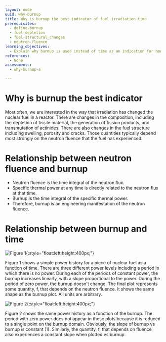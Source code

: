 ```yaml
---
layout: node
uuid: why-burnup
title: Why is burnup the best indicator of fuel irradiation time
prerequisites:
  - define-burnup
  - fuel-depletion
  - fuel-structural_changes
  - neutron-fluence
learning_objectives:
  - Explain why burnup is used instead of time as an indication for how long fuel has been irradiated.
references:
  - None
assessments: 
  - why-burnup-a

---
```



# Why is burnup the best indicator

Most often, we are interested in the way that irradiation has changed the
nuclear fuel in a reactor.  There are changes in the composition, including
the depletion of fissile material, the generation of fission products, and
transmutation of actinides.  There are also changes in the fuel structure
including swelling, porosity and cracks.  Those quantities typically depend
most strongly on the neutron fluence that the fuel has experienced.

# Relationship between neutron fluence and burnup

* Neutron fluence is the time integral of the neutron flux.
* Specific thermal power at any time is directly related to the neutron flux at that time.
* Burnup is the time integral of the specific thermal power.
* Therefore, burnup is an engineering manifestation of the neutron fluence.

# Relationship between burnup and time

![Figure 1](../img/fuel_response_v_time.svg){:style="float:left;height:400px;"}

Figure 1 shows a simple power history for a piece
of nuclear fuel as a function of time.  There are three different power levels
including a period in which there is no power.  During each of the periods of
constant power, the burnup increases linearly, with a slope proportional to
the power.  During the period of zero power, the burnup doesn't change.  The
final plot represents some quantity, f, that depends on the neutron fluence.
It shows the same shape as the burnup plot.  All units are arbitrary.


![Figure 2](../img/fuel_response_v_burnup.svg){:style="float:left;height:400px;"}

Figure 2 shows the same power history as a
function of the burnup.  The period with zero power does not appear in these
plots because it is reduced to a single point on the burnup domain.
Obviously, the slope of burnup vs burnup is constant (1).  Similarly, the
quantity, f, that depends on fluence also experiences a constant slope when
plotted vs burnup.


